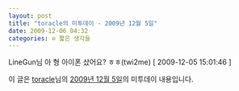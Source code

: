 ```yaml
---
layout: post
title: "toracle의 미투데이 - 2009년 12월 5일"
date: 2009-12-06 04:32
categories: ⊙ 짧은 생각들
---
```


LineGun님 아 형 아이폰 샀어요? ㅎㅎ(twi2me) [ 2009-12-05 15:01:46 ]

이 글은 [toracle](http://me2day.net/toracle)님의 [2009년 12월 5일](http://me2day.net/toracle/2009/12/05#15:01:46)의 미투데이 내용입니다.


       
